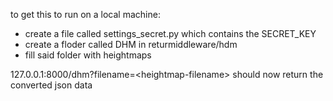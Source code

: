 to get this to run on a local machine:
 - create a file called settings_secret.py which contains the SECRET_KEY
 - create a floder called DHM in returmiddleware/hdm
 - fill said folder with heightmaps
 
127.0.0.1:8000/dhm?filename=\<heightmap-filename\> should now return the converted json data
